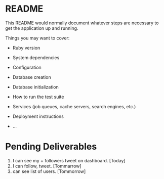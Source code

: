 # README

This README would normally document whatever steps are necessary to get the
application up and running.

Things you may want to cover:

* Ruby version

* System dependencies

* Configuration

* Database creation

* Database initialization

* How to run the test suite

* Services (job queues, cache servers, search engines, etc.)

* Deployment instructions

* ...

# Pending Deliverables
1. I can see my + followers tweet on dashboard. [Today]
1. I can follow, tweet. [Tommarrow]
1. can see list of users. [Tommorrow]